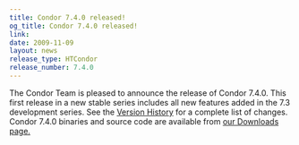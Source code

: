 ```yaml
---
title: Condor 7.4.0 released!
og_title: Condor 7.4.0 released!
link: 
date: 2009-11-09
layout: news
release_type: HTCondor
release_number: 7.4.0
---
```


The Condor Team is pleased to announce the release of Condor 7.4.0. This first release in a new stable series includes all new features added in the 7.3 development series.  See the <a href="manual/latest-stable/9_Version_History.html">Version History</a> for a complete list of changes.  Condor 7.4.0 binaries and source code are available from <a href="downloads/">our Downloads page.</a> 
